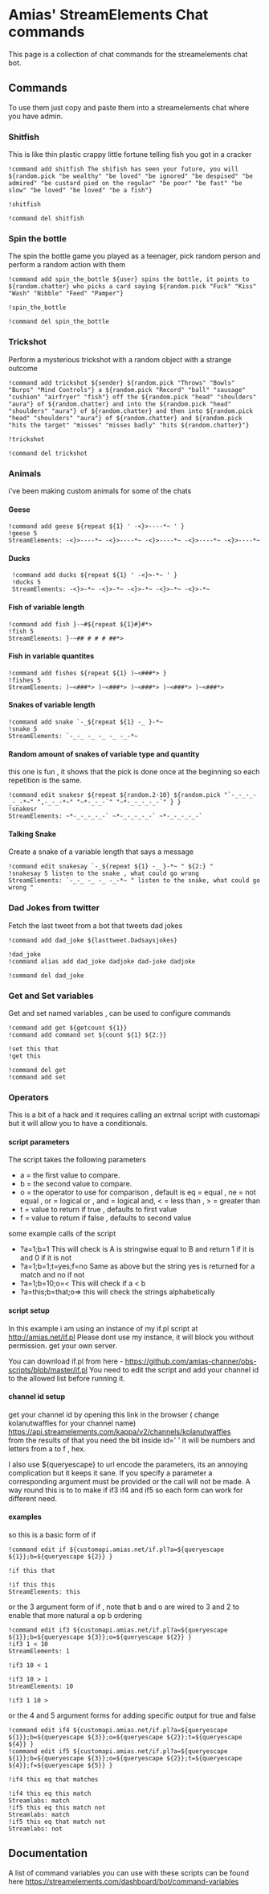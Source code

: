 # Amias' StreamElements Chat commands

This page is a collection of chat commands for the streamelements chat bot. 


## Commands

To use them just copy and paste them into a streamelements chat where you have admin.

### Shitfish

This is like thin plastic crappy little fortune telling fish you got in a cracker
```
!command add shitfish The shifish has seen your future, you will ${random.pick "be wealthy" "be loved" "be ignored" "be despised" "be admired" "be custard pied on the regular" "be poor" "be fast" "be slow" "be loved" "be loved" "be a fish"}

!shitfish

!command del shitfish
```

### Spin the bottle

The spin the bottle game you played as a teenager, pick random person and perform a random action with them
```
!command add spin_the_bottle ${user} spins the bottle, it points to ${random.chatter} who picks a card saying ${random.pick "Fuck" "Kiss" "Wash" "Nibble" "Feed" "Pamper"}

!spin_the_bottle

!command del spin_the_bottle
```

### Trickshot

Perform a mysterious trickshot with a random object with a strange outcome
```
!command add trickshot ${sender} ${random.pick "Throws" "Bowls" "Burps" "Mind Controls"} a ${random.pick "Record" "ball" "sausage" "cushion" "airfryer" "fish"} off the ${random.pick "head" "shoulders" "aura"} of ${random.chatter} and into the ${random.pick "head" "shoulders" "aura"} of ${random.chatter} and then into ${random.pick "head" "shoulders" "aura"} of ${random.chatter} and ${random.pick "hits the target" "misses" "misses badly" "hits ${random.chatter}"}

!trickshot

!command del trickshot
```

### Animals 

i've been making custom animals for some of the chats

#### Geese
```
!command add geese ${repeat ${1} ' -<}>----*~ ' }
!geese 5
StreamElements: -<}>----*~ -<}>----*~ -<}>----*~ -<}>----*~ -<}>----*~
```

#### Ducks
```
 !command add ducks ${repeat ${1} ' -<}>-*~ ' }
 !ducks 5
 StreamElements: -<}>-*~ -<}>-*~ -<}>-*~ -<}>-*~ -<}>-*~
```

#### Fish of variable length
```
!command add fish }-~#${repeat ${1}#}#*>
!fish 5
StreamElements: }-~## # # # ##*>
```

#### Fish in variable quantites
```
!command add fishes ${repeat ${1} )~<###*> }
!fishes 5
StreamElements: )~<###*> )~<###*> )~<###*> )~<###*> )~<###*>
```

#### Snakes of variable length
```
!command add snake `-_${repeat ${1} -_ }-*~
!snake 5
StreamElements: `-_-_ -_ -_ -_ -_-*~
```

#### Random amount of snakes of variable type and quantity
this one is fun , it shows that the pick is done once at the beginning so each repetition is the same.
```
!command edit snakesr ${repeat ${random.2-10} ${random.pick "`-_-_-_-_-_-*~" ",-_-_-*~" "~*-_-_-`" "~*-_-_-_-_-`" } }
!snakesr
StreamElements: ~*-_-_-_-_-` ~*-_-_-_-_-` ~*-_-_-_-_-`
```

#### Talking Snake 
Create a snake of a variable length that says a message
```
!command edit snakesay `-_${repeat ${1} -_ }-*~ " ${2:} "
!snakesay 5 listen to the snake , what could go wrong
StreamElements: `-_-_ -_ -_ -_-*~ " listen to the snake, what could go wrong "

```

### Dad Jokes from twitter

Fetch the last tweet from a bot that tweets dad jokes
```
!command add dad_joke ${lasttweet.Dadsaysjokes}

!dad_joke
!command alias add dad_joke dadjoke dad-joke dadjoke
 
!command del dad_joke
```

### Get and Set variables 

Get and set named variables , can be used to configure commands
```
!command add get ${getcount ${1}}
!command add command set ${count ${1} ${2:}}

!set this that 
!get this 

!command del get
!command add set
```

### Operators ###

This is a bit of a hack and it requires calling an extrnal script with customapi but it will allow you to have a conditionals.

#### script parameters ###

The script takes the following parameters 
* a = the first value to compare.
* b = the second value to compare. 
* o = the operator to use for comparison , default is eq = equal , ne = not equal , or = logical or , and = logical and, < = less than , > = greater than
* t = value to return if true , defaults to first value
* f = value to return if false , defaults to second value

some example calls of the script 
* ?a=1;b=1              This will check is A is stringwise equal to B and return 1 if it is and 0 if it is not
* ?a=1;b=1;t=yes;f=no   Same as above but the string yes is returned for a match and no if not     
* ?a=1;b=10;o=<         This will check if a < b 
* ?a=this;b=that;o=>    this will check the strings alphabetically

#### script setup ####

In this example i am using an instance of my if.pl script at http://amias.net/if.pl 
Please dont use my instance, it will block you without permission. get your own server.

You can download if.pl from here - https://github.com/amias-channer/obs-scripts/blob/master/if.pl
You need to edit the script and add your channel id to the allowed list before running it.

#### channel id setup ####

get your channel id by opening this link in the browser ( change kolanutwaffles for your channel name)  
https://api.streamelements.com/kappa/v2/channels/kolanutwaffles  
from the results of that you need the bit inside id=' ' it will be numbers and letters from a to f , hex.

I also use ${queryescape} to url encode the parameters, its an annoying complication but it keeps it sane.
If you specify a parameter a corresponding argument must be provided or the call will not be made.
A way round this is to to make if if3 if4 and if5 so each form can work for different need.

#### examples ####

so this is a basic form of if  
```
!command edit if ${customapi.amias.net/if.pl?a=${queryescape ${1}};b=${queryescape ${2}} }

!if this that 

!if this this
StreamElements: this
```
or the 3 argument form of if , note that b and o are wired to 3 and 2 to enable that more natural a op b ordering 
```
!command edit if3 ${customapi.amias.net/if.pl?a=${queryescape ${1}};b=${queryescape ${3}};o=${queryescape ${2}} }
!if3 1 < 10
StreamElements: 1

!if3 10 < 1

!if3 10 > 1
StreamElements: 10

!if3 1 10 >

```
or the 4 and 5 argument forms for adding specific output for true and false 
```
!command edit if4 ${customapi.amias.net/if.pl?a=${queryescape ${1}};b=${queryescape ${3}};o=${queryescape ${2}};t=${queryescape ${4}} }
!command edit if5 ${customapi.amias.net/if.pl?a=${queryescape ${1}};b=${queryescape ${3}};o=${queryescape ${2}};t=${queryescape ${4}};f=${queryescape ${5}} }

!if4 this eq that matches

!if4 this eq this match
Streamlabs: match
!if5 this eq this match not
Streamlabs: match
!if5 this eq that match not
Streamlabs: not
```
## Documentation

A list of command variables you can use with these scripts can be found here 
https://streamelements.com/dashboard/bot/command-variables
